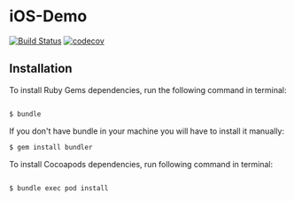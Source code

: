 # iOS-Demo

[![Build Status](https://api.travis-ci.org/enriquebk/iOS-Demo.svg?branch=master)](https://travis-ci.org/enriquebk/iOS-Demo)
[![codecov](https://codecov.io/gh/enriquebk/iOS-Demo/branch/master/graph/badge.svg)](https://codecov.io/gh/enriquebk/iOS-Demo)

## Installation
To install Ruby Gems dependencies, run the following command in terminal: 

```bash

$ bundle

```

If you don't have bundle in your machine you will have to install it manually: 

```bash
$ gem install bundler
```

To install Cocoapods dependencies, run following command in terminal:

```bash

$ bundle exec pod install

```